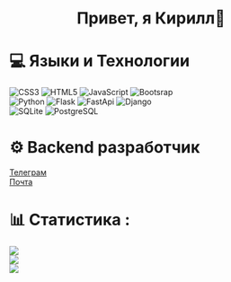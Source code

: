 <h1 align="center">Привет, я Кирилл👋</h1>

# 💻 Языки и Технологии 
![CSS3](https://img.shields.io/badge/css3-%231572B6.svg?style=for-the-badge&logo=css3&logoColor=white) 
![HTML5](https://img.shields.io/badge/html5-%23E34F26.svg?style=for-the-badge&logo=html5&logoColor=white)
![JavaScript](https://img.shields.io/badge/javascript-%23323330.svg?style=for-the-badge&logo=javascript&logoColor=%23F7DF1E)
![Bootsrap](https://img.shields.io/badge/Bootsrap-FFF?style=for-the-badge&logo=Bootstrap&logoColor=A86454)<br>
![Python](https://img.shields.io/badge/python-3670A0?style=for-the-badge&logo=python&logoColor=ffdd54) 
![Flask](https://img.shields.io/badge/flask-%23000.svg?style=for-the-badge&logo=flask&logoColor=white)
![FastApi](https://img.shields.io/badge/fastapi-%23000.svg?style=for-the-badge&logo=fastapi&logoColor=white)
![Django](https://img.shields.io/badge/django-%23000.svg?style=for-the-badge&logo=django&logoColor=white)<br>
![SQLite](https://img.shields.io/badge/sqlite-%2307405e.svg?style=for-the-badge&logo=sqlite&logoColor=white)
![PostgreSQL](https://img.shields.io/badge/postgreSQL-%2307405e.svg?style=for-the-badge&logo=postgreSQL&logoColor=white)<br>

# ⚙️ Backend разработчик
<a href="https://t.me/K_1_R_1_1_1">Телеграм</a><br>
<a href="mailto:n17k17@yandex.ru">Почта</a>


# 📊 Статистика :
<div style="width: 400px">
<img src="https://github-readme-stats.vercel.app/api?username=K1r1ll-Nickitin117&theme=dark&hide_border=false&include_all_commits=true&count_private=false"><br>
<img src="https://github-readme-streak-stats.herokuapp.com/?user=K1r1ll-Nickitin117&theme=dark&hide_border=false"><br>
<img src="https://github-readme-stats.vercel.app/api/top-langs/?username=K1r1ll-Nickitin117&theme=dark&hide_border=false&include_all_commits=true&count_private=false&layout=compact"><br>
</div>
